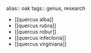 alias:: oak
tags:: genus, research

- [[quercus alba]]
- [[quercus rubra]]
- [[quercus robur]]
- [[quercus infectoria]]
- [[quercus virginiana]]